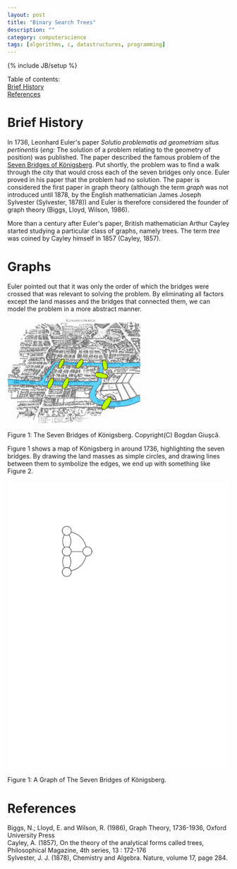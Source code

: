 ```yaml
---
layout: post
title: "Binary Search Trees"
description: ""
category: computerscience
tags: [algorithms, c, datastructures, programming]
---
```

{% include JB/setup %}

Table of contents:  
[Brief History](#history)  
[References](#references)

# <a id="history"></a>Brief History
In 1736, Leonhard Euler's paper
*Solutio problematis ad geometriam situs pertinentis*
(*eng:* The solution of a problem relating to the geometry of position) was
published.
The paper described the famous problem of the
[Seven Bridges of Königsberg][1].
Put shortly, the problem was to find a walk through the city that would cross
each of the seven bridges only once. Euler proved in his paper that the problem
had no solution.
The paper is considered the first paper in graph theory (although the term
*graph* was not introduced until 1878, by the English mathematician James
Joseph Sylvester (Sylvester, 1878)) and Euler is therefore considered
the founder of graph theory (Biggs, Lloyd, Wilson, 1986).

[1]: https://en.wikipedia.org/wiki/Seven_Bridges_of_K%C3%B6nigsberg

More than a century after Euler's paper, British mathematician Arthur Cayley
started studying a particular class of graphs, namely trees. The term *tree*
was coined by Cayley himself in 1857 (Cayley, 1857).

# Graphs
Euler pointed out that it was only the order of which the bridges were crossed
that was relevant to solving the problem. By eliminating all factors except
the land masses and the bridges that connected them, we can model the problem
in a more abstract manner.

<div class="figure">
  <p><img class="scaled" src="/images/bst/Konigsberg_bridges.png"
      alt="The Seven Bridges of Königsberg">
  <p>Figure 1: The Seven Bridges of Königsberg. Copyright(C) Bogdan Giuşcă.
</div>

Figure 1 shows a map of Königsberg in around 1736,
highlighting the seven bridges. By drawing the land masses as simple circles,
and drawing lines between them to symbolize the edges, we end up with something
like Figure 2.

<div class="figure">
  <p><a href="/images/bst/konigsberggraph.tex"><img class="scaled" src="/images/bst/konigsberggraph.svg"
      alt="Graph of The Seven Bridges of Königsberg"></a>
  <p>Figure 1: A Graph of The Seven Bridges of Königsberg.
</div>

# <a id="references"></a>References
Biggs, N.; Lloyd, E. and Wilson, R. (1986), Graph Theory, 1736-1936, Oxford University Press  
Cayley, A. (1857), On the theory of the analytical forms called trees, Philosophical Magazine, 4th series, 13 : 172-176  
Sylvester, J. J. (1878), Chemistry and Algebra. Nature, volume 17, page 284.  
